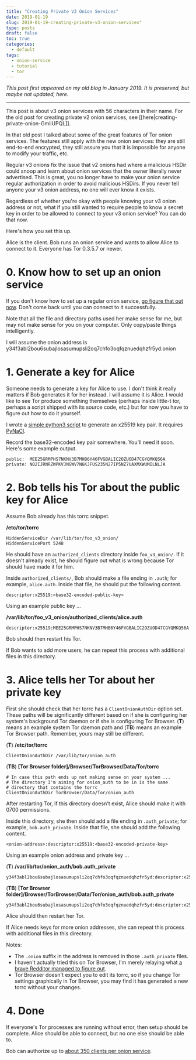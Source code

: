```yaml
---
title: "Creating Private V3 Onion Services"
date: 2019-01-19
slug: 2019-01-19-creating-private-v3-onion-services"
type: posts
draft: false
toc: true
categories:
  - default
tags:
  - onion-service
  - tutorial
  - tor
---
```


*This post first appeared on my old blog in January 2019. It is preserved, but
maybe not updated, here.*

---

This post is about v3 onion services with 56 characters in their name. For the
old post for creating private v2 onion services, see [[here|creating-private-onion-GmiiUPQL]].

In that old post I talked about some of the great features of Tor onion
services. The features still apply with the new onion services: they are still
end-to-end encrypted, they still assure you that it is impossible for anyone to
modify your traffic, etc.

Regular v3 onions fix the issue that v2 onions had where a malicious HSDir
could snoop and learn about onion services that the owner literally never
advertised. This is great, you no longer have to make your onion service
regular authorization in order to avoid malicious HSDirs. If you never tell
anyone your v3 onion address, no one will ever know it exists.

Regardless of whether you're okay with people knowing your v3 onion address or not,
what if you still wanted to require people to know a secret key in order to
be allowed to connect to your v3 onion service? You can do that now.

<!--
Some quick facts:

- HSDirs cannot snoop and learn addresses for v3 onion services (you get this
  for free with v3 onions even if you don't do anything in this post)
- All authorized users connect to the same onion address
- There is not a limit on the number of authorized users there can be
  (**TODO**: fact check this)
-->

Here's how you set this up.

Alice is the client. Bob runs an onion service and wants to allow Alice to
connect to it. Everyone has Tor 0.3.5.7 or newer.

# 0. Know how to set up an onion service

If you don't know how to set up a regular onion service,
[go figure that out now](https://www.torproject.org/docs/tor-hidden-service.html.en).
Don't come back until you can connect to it successfully.

Note that all the file and directory paths used her make sense for me, but may
not make sense for you on your computer. Only copy/paste things intelligently.

I will assume the onion address is y34f3abl2bou6subajlosasumupsli2oq7chfo3oqfqznuedqhzfr5yd.onion

# 1. Generate a key for Alice

Someone needs to generate a key for Alice to use. I don't think it really
matters if Bob generates it for her instead. I will assume it is Alice.  I
would like to see Tor produce something themselves (perhaps inside little-t
tor, perhaps a script shipped with its source code, etc.) but for now you have
to figure out how to do it yourself.

I wrote a
[simple python3 script](https://github.com/pastly/python-snippits/blob/master/src/tor/x25519-gen.py)
to generate an x25519 key pair. It requires [PyNaCl](https://pynacl.readthedocs.io/en/stable/).

Record the base32-encoded key pair somewhere. You'll need it soon. Here's some example output.

    public:  MEE25GRMPHS7NKNV3B7MHB6Y46FVGBALIC2OZUOD47CGYQMKQ56A
    private: NQ2IJRNRZWPKVJNGWV7N6KJFUS235N27IP5NZ7UAXMXWUMILNLJA


# 2. Bob tells his Tor about the public key for Alice

Assume Bob already has this torrc snippet.

**/etc/tor/torrc**

    HiddenServiceDir /var/lib/tor/foo_v3_onion/
    HiddenServicePort 5248

He should have an `authorized_clients` directory inside `foo_v3_onion/`. If it
doesn't already exist, he should figure out what is wrong because Tor should
have made it for him.

Inside `authorized_clients/`, Bob should make a file ending in `.auth`; for
example, `alice.auth`. Inside that file, he should put the following content.

    descriptor:x25519:<base32-encoded-public-key>

Using an example public key ...

**/var/lib/tor/foo\_v3\_onion/authorized\_clients/alice.auth**

    descriptor:x25519:MEE25GRMPHS7NKNV3B7MHB6Y46FVGBALIC2OZUOD47CGYQMKQ56A

Bob should then restart his Tor.

If Bob wants to add more users, he can repeat this process with additional
files in this directory.

# 3. Alice tells her Tor about her private key

First she should check that her torrc has a `ClientOnionAuthDir` option set.
These paths will be significantly different based on if she is configuring her
system's background Tor daemon or if she is configuring Tor Browser. (**T**)
means an example system Tor daemon path and (**TB**) means an example Tor
Browser path. Remember, yours may still be different.

(**T**) **/etc/tor/torrc**

    ClientOnionAuthDir /var/lib/tor/onion_auth

(**TB**) **[Tor Browser folder]/Browser/TorBrowser/Data/Tor/torrc**

    # In case this path ends up not making sense on your system ...
    # The directory I'm aiming for onion_auth to be in is the same
    # directory that contains the torrc
    ClientOnionAuthDir TorBrowser/Data/Tor/onion_auth

After restarting Tor, if this directory doesn't exist, Alice should make it with
0700 permissions.

Inside this directory, she then should add a file ending in `.auth_private`;
for example, `bob.auth_private`.  Inside that file, she should add the following content.

    <onion-address>:descriptor:x25519:<base32-encoded-private-key>

Using an example onion address and private key ...

(**T**) **/var/lib/tor/onion\_auth/bob.auth\_private**

    y34f3abl2bou6subajlosasumupsli2oq7chfo3oqfqznuedqhzfr5yd:descriptor:x25519:NQ2IJRNRZWPKVJNGWV7N6KJFUS235N27IP5NZ7UAXMXWUMILNLJA

(**TB**) **[Tor Browser folder]/Browser/TorBrowser/Data/Tor/onion\_auth/bob.auth\_private**

    y34f3abl2bou6subajlosasumupsli2oq7chfo3oqfqznuedqhzfr5yd:descriptor:x25519:NQ2IJRNRZWPKVJNGWV7N6KJFUS235N27IP5NZ7UAXMXWUMILNLJA

Alice should then restart her Tor.

If Alice needs keys for more onion addresses, she can repeat this process with
additional files in this directory.

Notes:

- The `.onion` suffix in the address is removed in those `.auth_private` files.
- I haven't actually tried this on Tor Browser, I'm merely relaying what
  [a brave Redditor managed to figure out](https://reddit.com/r/TOR/comments/anu1f7/how_to_set_up_version_3_hidden_service_with/efzcdd9/?context=100).
- Tor Browser doesn't expect you to edit its torrc, so if you change Tor
  settings graphically in Tor Browser, you may find it has generated a new
  torrc without your changes.

# 4. Done

If everyone's Tor processes are running without error, then setup should be
complete. Alice should be able to connect, but no one else should be able to.

Bob can authorize up to [about
350 clients per onion service](https://trac.torproject.org/projects/tor/ticket/29134).

